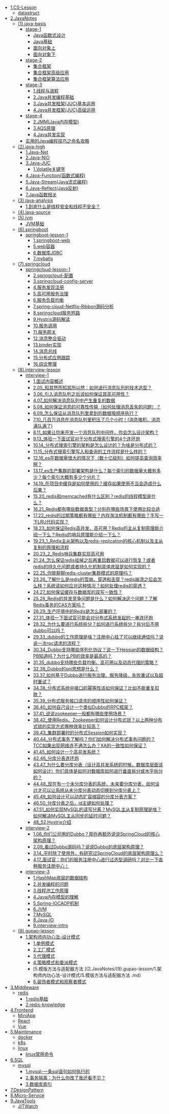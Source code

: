 - [1.CS-Lesson](1.CS-Lesson/)
  - [datastruct](1.CS-Lesson/datastruct.md)
- [2.JavaNotes](2.JavaNotes/)
  - [(1).java-basis](2.JavaNotes/(1).java-basis/)
    - [stage-1](2.JavaNotes/(1).java-basis/stage-1/)
      - [Java函数式设计](2.JavaNotes/(1).java-basis/stage-1/Java函数式设计.md)
      - [Java基础](2.JavaNotes/(1).java-basis/stage-1/Java基础.md)
      - [面向对象上](2.JavaNotes/(1).java-basis/stage-1/面向对象上.md)
      - [面向对象下](2.JavaNotes/(1).java-basis/stage-1/面向对象下.md)
    - [stage-2](2.JavaNotes/(1).java-basis/stage-2/)
      - [集合框架](2.JavaNotes/(1).java-basis/stage-2/集合框架.md)
      - [集合框架高级应用](2.JavaNotes/(1).java-basis/stage-2/集合框架高级应用.md)
      - [集合框架算法应用](2.JavaNotes/(1).java-basis/stage-2/集合框架算法应用.md)
    - [stage-3](2.JavaNotes/(1).java-basis/stage-3/)
      - [1.线程与进程](2.JavaNotes/(1).java-basis/stage-3/1.线程与进程.md)
      - [2.Java并发编程基础](2.JavaNotes/(1).java-basis/stage-3/2.Java并发编程基础.md)
      - [3.Java并发框架(JUC)基本运用](2.JavaNotes/(1).java-basis/stage-3/3.Java并发框架(JUC)基本运用.md)
      - [4.Java并发框架(JUC)高级运用](2.JavaNotes/(1).java-basis/stage-3/4.Java并发框架(JUC)高级运用.md)
    - [stage-4](2.JavaNotes/(1).java-basis/stage-4/)
      - [2.JMM(Java内存模型)](2.JavaNotes/(1).java-basis/stage-4/2.JMM(Java内存模型).md)
      - [3.AQS原理](2.JavaNotes/(1).java-basis/stage-4/3.AQS原理.md)
      - [4.Java并发实现](2.JavaNotes/(1).java-basis/stage-4/4.Java并发实现.md)
    - [实用的Java编程技巧之命名攻略](2.JavaNotes/(1).java-basis/实用的Java编程技巧之命名攻略.md)
  - [(2).java-high](2.JavaNotes/(2).java-high/)
    - [1.Java-Net](2.JavaNotes/(2).java-high/1.Java-Net/)
    - [2.Java-NIO](2.JavaNotes/(2).java-high/2.Java-NIO/)
    - [3.Java-JUC](2.JavaNotes/(2).java-high/3.Java-JUC/)
      - [1.Volatile关键字](2.JavaNotes/(2).java-high/3.Java-JUC/1.Volatile关键字.md)
    - [4.Java-Function(函数式编程)](2.JavaNotes/(2).java-high/4.Java-Function(函数式编程)/)
    - [5.Java-Stream(Java流式编程)](2.JavaNotes/(2).java-high/5.Java-Stream(Java流式编程)/)
    - [6.Java-Reflect(Java反射)](2.JavaNotes/(2).java-high/6.Java-Reflect(Java反射)/)
    - [7.Java函数相关](2.JavaNotes/(2).java-high/7.Java函数相关/)
  - [(3).java-analysis](2.JavaNotes/(3).java-analysis/)
    - [1.到底什么是线程安全和线程不安全？](2.JavaNotes/(3).java-analysis/1.到底什么是线程安全和线程不安全？.md)
  - [(4).java-source](2.JavaNotes/(4).java-source/)
  - [(5).jvm](2.JavaNotes/(5).jvm/)
    - [JVM基础](2.JavaNotes/(5).jvm/JVM基础.md)
  - [(6).springboot](2.JavaNotes/(6).springboot/)
    - [springboot-lesson-1](2.JavaNotes/(6).springboot/springboot-lesson-1/)
      - [1.springboot-web](2.JavaNotes/(6).springboot/springboot-lesson-1/1.springboot-web.md)
      - [5.web容器](2.JavaNotes/(6).springboot/springboot-lesson-1/5.web容器.md)
      - [6.数据库JDBC](2.JavaNotes/(6).springboot/springboot-lesson-1/6.数据库JDBC.md)
      - [7.mybatis](2.JavaNotes/(6).springboot/springboot-lesson-1/7.mybatis.md)
  - [(7).springcloud](2.JavaNotes/(7).springcloud/)
    - [springcloud-lesson-1](2.JavaNotes/(7).springcloud/springcloud-lesson-1/)
      - [2.springcloud-配置](2.JavaNotes/(7).springcloud/springcloud-lesson-1/2.springcloud-配置.md)
      - [3.springcloud-config-server](2.JavaNotes/(7).springcloud/springcloud-lesson-1/3.springcloud-config-server.md)
      - [4.服务发现注册](2.JavaNotes/(7).springcloud/springcloud-lesson-1/4.服务发现注册.md)
      - [5.高可用服务治理](2.JavaNotes/(7).springcloud/springcloud-lesson-1/5.高可用服务治理.md)
      - [6.服务负载均衡](2.JavaNotes/(7).springcloud/springcloud-lesson-1/6.服务负载均衡.md)
      - [7.spring-cloud-Netflix-Ribbon源码分析](2.JavaNotes/(7).springcloud/springcloud-lesson-1/7.spring-cloud-Netflix-Ribbon源码分析.md)
      - [8.springcloud服务短路](2.JavaNotes/(7).springcloud/springcloud-lesson-1/8.springcloud服务短路.md)
      - [9.Hystrix源码解读](2.JavaNotes/(7).springcloud/springcloud-lesson-1/9.Hystrix源码解读.md)
      - [10.服务调用](2.JavaNotes/(7).springcloud/springcloud-lesson-1/10.服务调用.md)
      - [11.服务网关](2.JavaNotes/(7).springcloud/springcloud-lesson-1/11.服务网关.md)
      - [12.消息整合驱动](2.JavaNotes/(7).springcloud/springcloud-lesson-1/12.消息整合驱动.md)
      - [13.binder实现](2.JavaNotes/(7).springcloud/springcloud-lesson-1/13.binder实现.md)
      - [14.消息总线](2.JavaNotes/(7).springcloud/springcloud-lesson-1/14.消息总线.md)
      - [15.分布式应用跟踪](2.JavaNotes/(7).springcloud/springcloud-lesson-1/15.分布式应用跟踪.md)
      - [16.综合整理](2.JavaNotes/(7).springcloud/springcloud-lesson-1/16.综合整理.md)
  - [(8).interview-lesson](2.JavaNotes/(8).interview-lesson/)
    - [interview-1](2.JavaNotes/(8).interview-lesson/interview-1/)
      - [1.面试内容概述](2.JavaNotes/(8).interview-lesson/interview-1/1.面试内容概述.md)
      - [2.05_知其然而知其所以然：如何进行消息队列的技术选型？](2.JavaNotes/(8).interview-lesson/interview-1/2.05_知其然而知其所以然：如何进行消息队列的技术选型？.md)
      - [3.06_引入消息队列之后该如何保证其高可用性？](2.JavaNotes/(8).interview-lesson/interview-1/3.06_引入消息队列之后该如何保证其高可用性？.md)
      - [4.07_如何解决消息队列中产生重复的数据](2.JavaNotes/(8).interview-lesson/interview-1/4.07_如何解决消息队列中产生重复的数据.md)
      - [5.08_如何保证消息的可靠性传输（如何处理消息丢失的问题）？](2.JavaNotes/(8).interview-lesson/interview-1/5.08_如何保证消息的可靠性传输（如何处理消息丢失的问题）？.md)
      - [6.09_怎么保证从消息队列里拿到的数据按顺序执行？](2.JavaNotes/(8).interview-lesson/interview-1/6.09_怎么保证从消息队列里拿到的数据按顺序执行？.md)
      - [7.10_几百万消息在消息队列里积压了几个小时！(消息堆积、消息满队满了)](2.JavaNotes/(8).interview-lesson/interview-1/7.10_几百万消息在消息队列里积压了几个小时！(消息堆积、消息满队满了).md)
      - [8.11_如果让你来开发一个消息队列中间件，你会怎么设计架构？](2.JavaNotes/(8).interview-lesson/interview-1/8.11_如果让你来开发一个消息队列中间件，你会怎么设计架构？.md)
      - [9.13_体验一下面试官对于分布式搜索引擎的4个连环炮](2.JavaNotes/(8).interview-lesson/interview-1/9.13_体验一下面试官对于分布式搜索引擎的4个连环炮.md)
      - [10.14_分布式搜索引擎的架构是怎么设计的？为啥是分布式的？](2.JavaNotes/(8).interview-lesson/interview-1/10.14_分布式搜索引擎的架构是怎么设计的？为啥是分布式的？.md)
      - [11.15_分布式搜索引擎写入和查询的工作流程是什么样的？](2.JavaNotes/(8).interview-lesson/interview-1/11.15_分布式搜索引擎写入和查询的工作流程是什么样的？.md)
      - [12.16_es在数据量很大的情况下（数十亿级别）如何提高查询效率啊？](2.JavaNotes/(8).interview-lesson/interview-1/12.16_es在数据量很大的情况下（数十亿级别）如何提高查询效率啊？.md)
      - [13.17_es生产集群的部署架构是什么？每个索引的数据量大概有多少？每个索引大概有多少个分片？](2.JavaNotes/(8).interview-lesson/interview-1/13.17_es生产集群的部署架构是什么？每个索引的数据量大概有多少？每个索引大概有多少个分片？.md)
      - [14.19_在项目中缓存是如何使用的？缓存如果使用不当会造成什么后果？](2.JavaNotes/(8).interview-lesson/interview-1/14.19_在项目中缓存是如何使用的？缓存如果使用不当会造成什么后果？.md)
      - [15.20_redis和memcached有什么区别？redis的线程模型是什么？](2.JavaNotes/(8).interview-lesson/interview-1/15.20_redis和memcached有什么区别？redis的线程模型是什么？.md)
      - [16.21_Redis都有哪些数据类型？分别在哪些场景下使用比较合适](2.JavaNotes/(8).interview-lesson/interview-1/16.21_Redis都有哪些数据类型？分别在哪些场景下使用比较合适.md)
      - [17.22_redis的过期策略都有哪些？内存淘汰机制都有哪些？手写一下LRU代码实现？](2.JavaNotes/(8).interview-lesson/interview-1/17.22_redis的过期策略都有哪些？内存淘汰机制都有哪些？手写一下LRU代码实现？.md)
      - [18.23_如何保证Redis高并发、高可用？Redis的主从复制原理能介绍一下么？Redis的哨兵原理能介绍一下么？](2.JavaNotes/(8).interview-lesson/interview-1/18.23_如何保证Redis高并发、高可用？Redis的主从复制原理能介绍一下么？Redis的哨兵原理能介绍一下么？.md)
      - [19.23_1_Redis主从架构以及redis-replication的核心机制以及主从复制的原理和流程](2.JavaNotes/(8).interview-lesson/interview-1/19.23_1_Redis主从架构以及redis-replication的核心机制以及主从复制的原理和流程.md)
      - [20.23_2_Redis哨兵集群实现高可用](2.JavaNotes/(8).interview-lesson/interview-1/20.23_2_Redis哨兵集群实现高可用.md)
      - [21.24_怎么保证redis挂掉之后再重启数据可以进行恢复？或者redis的持久化问题或者持久化机制具体底层是如何实现的？](2.JavaNotes/(8).interview-lesson/interview-1/21.24_怎么保证redis挂掉之后再重启数据可以进行恢复？或者redis的持久化问题或者持久化机制具体底层是如何实现的？.md)
      - [22.25_你能聊聊redis-cluster集群模式的原理吗？](2.JavaNotes/(8).interview-lesson/interview-1/22.25_你能聊聊redis-cluster集群模式的原理吗？.md)
      - [23.26_了解什么是redis的雪崩、穿透和击穿？redis崩溃之后会怎么样？系统该如何应对这种情况？如何处理redis的穿透？](2.JavaNotes/(8).interview-lesson/interview-1/23.26_了解什么是redis的雪崩、穿透和击穿？redis崩溃之后会怎么样？系统该如何应对这种情况？如何处理redis的穿透？.md)
      - [24.27_如何保证缓存与数据库的双写一致性？](2.JavaNotes/(8).interview-lesson/interview-1/24.27_如何保证缓存与数据库的双写一致性？.md)
      - [25.28_Redis的并发竞争问题是什么？如何解决这个问题？了解Redis事务的CAS方案吗？](2.JavaNotes/(8).interview-lesson/interview-1/25.28_Redis的并发竞争问题是什么？如何解决这个问题？了解Redis事务的CAS方案吗？.md)
      - [26.29_生产环境中的Redis是怎么部署的？](2.JavaNotes/(8).interview-lesson/interview-1/26.29_生产环境中的Redis是怎么部署的？.md)
      - [27.31_体验一下面试官可能会对分布式系统发起的一串连环炮](2.JavaNotes/(8).interview-lesson/interview-1/27.31_体验一下面试官可能会对分布式系统发起的一串连环炮.md)
      - [28.32_为什么要进行系统拆分？如何进行系统拆分？拆分后不用dubbo可以吗？](2.JavaNotes/(8).interview-lesson/interview-1/28.32_为什么要进行系统拆分？如何进行系统拆分？拆分后不用dubbo可以吗？.md)
      - [29.33_dubbo的工作原理是啥？注册中心挂了可以继续通信吗？说说一次rpc请求的流程？](2.JavaNotes/(8).interview-lesson/interview-1/29.33_dubbo的工作原理是啥？注册中心挂了可以继续通信吗？说说一次rpc请求的流程？.md)
      - [30.34_Dubbo支持哪些序列化协议？说一下Hessian的数据结构？PB知道吗？为什么PB的效率是最高的？](2.JavaNotes/(8).interview-lesson/interview-1/30.34_Dubbo支持哪些序列化协议？说一下Hessian的数据结构？PB知道吗？为什么PB的效率是最高的？.md)
      - [31.35_dubbo支持哪些负载均衡、高可用以及动态代理的策略？](2.JavaNotes/(8).interview-lesson/interview-1/31.35_dubbo支持哪些负载均衡、高可用以及动态代理的策略？.md)
      - [32.36_Dubbo的spi思想是什么？](2.JavaNotes/(8).interview-lesson/interview-1/32.36_Dubbo的spi思想是什么？.md)
      - [33.37_如何基于Dubbo进行服务治理、服务降级、失败重试以及超时重试？](2.JavaNotes/(8).interview-lesson/interview-1/33.37_如何基于Dubbo进行服务治理、服务降级、失败重试以及超时重试？.md)
      - [34.38_分布式系统中接口的幂等性该如何保证？比如不能重复扣款？](2.JavaNotes/(8).interview-lesson/interview-1/34.38_分布式系统中接口的幂等性该如何保证？比如不能重复扣款？.md)
      - [35.39_分布式服务接口请求的顺序性如何保证？](2.JavaNotes/(8).interview-lesson/interview-1/35.39_分布式服务接口请求的顺序性如何保证？.md)
      - [36.40_如何自己设计一个类似Dubbo的RPC框架？](2.JavaNotes/(8).interview-lesson/interview-1/36.40_如何自己设计一个类似Dubbo的RPC框架？.md)
      - [37.41_说说zookeeper一般都有哪些使用场景？](2.JavaNotes/(8).interview-lesson/interview-1/37.41_说说zookeeper一般都有哪些使用场景？.md)
      - [38.42_使用Redis、Zookeeper如何设计分布式锁？以上两种分布式锁的实现方式哪种效率比较高？](2.JavaNotes/(8).interview-lesson/interview-1/38.42_使用Redis、Zookeeper如何设计分布式锁？以上两种分布式锁的实现方式哪种效率比较高？.md)
      - [39.43_集群部署时的分布式Session如何实现？](2.JavaNotes/(8).interview-lesson/interview-1/39.43_集群部署时的分布式Session如何实现？.md)
      - [40.44_分布式事务了解吗？你们如何解决分布式事务问题的？TCC如果出现网络连不通怎么办？XA的一致性如何保证？](2.JavaNotes/(8).interview-lesson/interview-1/40.44_分布式事务了解吗？你们如何解决分布式事务问题的？TCC如果出现网络连不通怎么办？XA的一致性如何保证？.md)
      - [41.45_如何设计一个高并发系统？](2.JavaNotes/(8).interview-lesson/interview-1/41.45_如何设计一个高并发系统？.md)
      - [42.46_分库分表连环炮](2.JavaNotes/(8).interview-lesson/interview-1/42.46_分库分表连环炮.md)
      - [43.47_为什么要分库分表（设计高并发系统的时候，数据库层面该如何设计）你们具体是如何对数据库如何进行垂直拆分或水平拆分的？](2.JavaNotes/(8).interview-lesson/interview-1/43.47_为什么要分库分表（设计高并发系统的时候，数据库层面该如何设计）你们具体是如何对数据库如何进行垂直拆分或水平拆分的？.md)
      - [44.48_现在有一个未分库分表的系统，未来要分库分表，如何设计才可以让系统从未分库分表动态切换到分库分表上？](2.JavaNotes/(8).interview-lesson/interview-1/44.48_现在有一个未分库分表的系统，未来要分库分表，如何设计才可以让系统从未分库分表动态切换到分库分表上？.md)
      - [45.49_如何设计可以动态扩容缩容的分库分表方案？](2.JavaNotes/(8).interview-lesson/interview-1/45.49_如何设计可以动态扩容缩容的分库分表方案？.md)
      - [46.50_分库分表之后，id主键如何处理？](2.JavaNotes/(8).interview-lesson/interview-1/46.50_分库分表之后，id主键如何处理？.md)
      - [47.51_如何实现MySQL的读写分离？MySQL主从复制原理是啥？如何解决MySQL主从同步的延时问题？](2.JavaNotes/(8).interview-lesson/interview-1/47.51_如何实现MySQL的读写分离？MySQL主从复制原理是啥？如何解决MySQL主从同步的延时问题？.md)
      - [48_52.Hystrix介绍](2.JavaNotes/(8).interview-lesson/interview-1/48_52.Hystrix介绍.md)
    - [interview-2](2.JavaNotes/(8).interview-lesson/interview-2/)
      - [1.06_你们公司用的Dubbo？那你再额外说说SpringCloud的核心架构原理？](2.JavaNotes/(8).interview-lesson/interview-2/1.06_你们公司用的Dubbo？那你再额外说说SpringCloud的核心架构原理？.md)
      - [2.09_看过Dubbo源码吗？说说Dubbo的底层架构原理？](2.JavaNotes/(8).interview-lesson/interview-2/2.09_看过Dubbo源码吗？说说Dubbo的底层架构原理？.md)
      - [3.14_平时除了使用外，有研究过SpringCloud的底层架构原理么？](2.JavaNotes/(8).interview-lesson/interview-2/3.14_平时除了使用外，有研究过SpringCloud的底层架构原理么？.md)
      - [4.17_面试官：你们的服务注册中心进行过选型调研吗？对比一下各种服务注册中心！](2.JavaNotes/(8).interview-lesson/interview-2/4.17_面试官：你们的服务注册中心进行过选型调研吗？对比一下各种服务注册中心！.md)
    - [interview-3](2.JavaNotes/(8).interview-lesson/interview-3/)
      - [1.HashMap底层的数据结构](2.JavaNotes/(8).interview-lesson/interview-3/1.HashMap底层的数据结构.md)
      - [2.并发编程的问题](2.JavaNotes/(8).interview-lesson/interview-3/2.并发编程的问题.md)
      - [3.线程池工作原理](2.JavaNotes/(8).interview-lesson/interview-3/3.线程池工作原理.md)
      - [4.Java内存模型的理解](2.JavaNotes/(8).interview-lesson/interview-3/4.Java内存模型的理解.md)
      - [5.Spring-IOCAOP机制](2.JavaNotes/(8).interview-lesson/interview-3/5.Spring-IOCAOP机制.md)
      - [6.JVM](2.JavaNotes/(8).interview-lesson/interview-3/6.JVM.md)
      - [7.MySQL](2.JavaNotes/(8).interview-lesson/interview-3/7.MySQL.md)
      - [8.Java-IO](2.JavaNotes/(8).interview-lesson/interview-3/8.Java-IO.md)
      - [9.interview-intro](2.JavaNotes/(8).interview-lesson/interview-3/9.interview-intro.md)
  - [(9).gupao-lesson](2.JavaNotes/(9).gupao-lesson/)
    - [1.架构师内功心法-设计模式](2.JavaNotes/(9).gupao-lesson/1.架构师内功心法-设计模式/)
      - [1.单例模式](2.JavaNotes/(9).gupao-lesson/1.架构师内功心法-设计模式/1.单例模式.md)
      - [2.工厂模式](2.JavaNotes/(9).gupao-lesson/1.架构师内功心法-设计模式/2.工厂模式.md)
      - [3.代理模式](2.JavaNotes/(9).gupao-lesson/1.架构师内功心法-设计模式/3.代理模式.md)
      - [4.策略模式和委派模式](2.JavaNotes/(9).gupao-lesson/1.架构师内功心法-设计模式/4.策略模式和委派模式.md)
      - [5.模版方法与适配器方法 ](2.JavaNotes/(9).gupao-lesson/1.架构师内功心法-设计模式/5.模版方法与适配器方法 .md)
      - [6.装饰者模式和观察者模式](2.JavaNotes/(9).gupao-lesson/1.架构师内功心法-设计模式/6.装饰者模式和观察者模式.md)
- [3.Middleware](3.Middleware/)
  - [redis](3.Middleware/redis/)
    - [1.redis基础](3.Middleware/redis/1.redis基础.md)
    - [2.redis-knowledge](3.Middleware/redis/2.redis-knowledge.md)
- [4.Frontend](4.Frontend/)
  - [MiniApp](4.Frontend/MiniApp/)
  - [React](4.Frontend/React/)
  - [Vue](4.Frontend/Vue/)
- [5.Maintenance](5.Maintenance/)
  - [docker](5.Maintenance/docker/)
  - [k8s](5.Maintenance/k8s/)
  - [linux](5.Maintenance/linux/)
    - [linux常用命令](5.Maintenance/linux/linux常用命令.md)
- [6.SQL](6.SQL/)
  - [mysql](6.SQL/mysql/)
    - [1.mysql-一条sql语句如何执行的](6.SQL/mysql/1.mysql-一条sql语句如何执行的.md)
    - [2.事务隔离：为什么你改了我还看不见？](6.SQL/mysql/2.事务隔离：为什么你改了我还看不见？.md)
    - [3.数据库索引](6.SQL/mysql/3.数据库索引.md)
- [7.DesignPattern](7.DesignPattern/)
- [8.Micro-Service](8.Micro-Service/)
- [9.JavaTools](9.JavaTools/)
  - [JITWatch](9.JavaTools/JITWatch.md)
